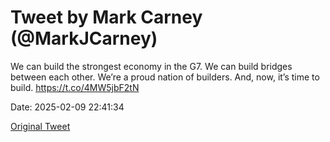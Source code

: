 # Tweet by Mark Carney (@MarkJCarney)

We can build the strongest economy in the G7. We can build bridges between each other. We’re a proud nation of builders. And, now, it’s time to build.
https://t.co/4MW5jbF2tN

Date: 2025-02-09 22:41:34

[Original Tweet](https://x.com/MarkJCarney/status/1888719920248009040)
